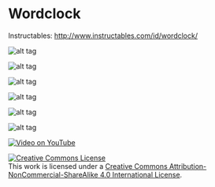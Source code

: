 Wordclock
=========

Instructables: http://www.instructables.com/id/wordclock/

![alt tag](https://raw.githubusercontent.com/svcabre/wordclock/master/faceplate/face_PijuannaClock.png)

![alt tag](https://raw.githubusercontent.com/wouterdevinck/wordclock/master/drawings/wordclock-layers.png)

![alt tag](https://raw.githubusercontent.com/wouterdevinck/wordclock/master/hardware/schematic-main-board.png)

![alt tag](https://raw.githubusercontent.com/wouterdevinck/wordclock/master/hardware/schematic-led-board.png)

![alt tag](https://raw.githubusercontent.com/wouterdevinck/wordclock/master/hardware/pcb-main-board.png)

![alt tag](https://raw.githubusercontent.com/wouterdevinck/wordclock/master/hardware/pcb-led-board.png)

[![Video on YouTube](https://www.youtube.com/watch?v=ERS7RF_401c)](https://www.youtube.com/watch?v=ERS7RF_401c)

<a rel="license" href="http://creativecommons.org/licenses/by-nc-sa/4.0/"><img alt="Creative Commons License" style="border-width:0" src="https://i.creativecommons.org/l/by-nc-sa/4.0/88x31.png" /></a><br />This work is licensed under a <a rel="license" href="http://creativecommons.org/licenses/by-nc-sa/4.0/">Creative Commons Attribution-NonCommercial-ShareAlike 4.0 International License</a>.
